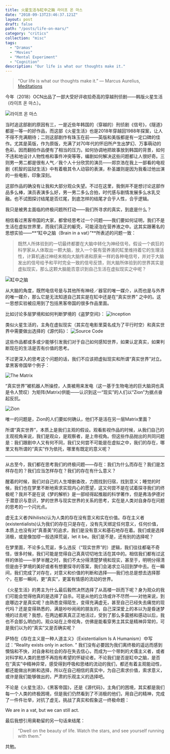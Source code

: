 ```yaml
---
title: 火星生活与缸中之脑 라이프 온 마스
date: "2018-09-13T23:46:37.121Z"
layout: post
draft: false
path: "/posts/life-on-mars/"
category: "critics"
collection: "misc"
tags:
  - "Dramas"
  - "Movies"
  - "Mental Experiment"
  - "Cognition"
description: "Our life is what our thoughts make it."
---
```


> “Our life is what our thoughts make it.”
― Marcus Aurelius, [Meditations](https://en.wikipedia.org/wiki/Meditations)


今年（2018）OCN出品了一部大受好评收拾奇高的穿越刑侦剧——韩版火星生活（라이프 온 마스）。

![라이프 온 마스](https://upload-images.jianshu.io/upload_images/72299-57c42e675a2a9b32.png?imageMogr2/auto-orient/strip%7CimageView2/2/w/1240)

当时追这部剧的原因有三，一是近些年韩国的（穿越的）刑侦剧《信号》，《隧道》都是一等一的好作品，而这部《火星生活》也是2018年穿越回1988年探案，让人不得不充满期待；二则这部剧作有珠玉在前——英版和美版都是有一定口碑的佳作。尤其是英版，作为原版，充满了对70年代的怀旧所产生出梦幻、万事萌动的色彩。因而翻拍作品便有了相当的压力。如何协调地把故事放到韩国的背景，如何不违和地设计人物性格和事件冲突等等，编剧如何解决这些问题都让人很好奇。三则男一男二都是很有人气／我个人十分欣赏的演员——郑京浩在我上一部看的电视剧《机智的监狱生活》中有着极其令人动容的表演，朴圣雄则是因为我看过他出演的一些电影，印象深刻。

这部作品的确没有让我和大部分观众失望。不过在这里，我倒并不是想讨论这部作品多么棒，演员表演多么好，男一男二多么合拍，时代感与剧情发展多么水乳交融。也不试图探讨结尾是否烂尾，到底怎样的结尾才合乎人性，合乎逻辑。

我只是被男主面临的终极问题所打动——我们所寻求的真实，到底是什么？

相信看过黑客帝国的大家，都曾经思考过一个问题——我们要如何证明，我们不是生活在虚拟世界里，而我们真正的躯壳，可能浸泡在营养液之中。这其实跟著名的思想实验——**“缸中之脑（Brain in a vat）”**所表述的问题一致：

> 既然人所体验到的一切最终都要在大脑中转化为神经信号。假设一个疯狂的科学家从人体取出一颗大脑，放入一个裝有营养液的缸里维持着它的生理活性，计算机通过神经末梢向大脑传递和原来一样的各种电信号，并对于大脑发出的信号给予和平时完全一致的信号反馈，则大脑所体验到的世界其实是虚拟现实，那么这颗大脑能否意识到自己生活在虚拟现实之中呢？

![缸中之脑](https://upload-images.jianshu.io/upload_images/72299-4b92f8214c62f6b0.png?imageMogr2/auto-orient/strip%7CimageView2/2/w/1240)

从大脑的角度，既然电信号是与其他所有神经／器官的唯一媒介，从而也是与外界的唯一媒介，那么它是无法知道自己其实是在缸中还是在“真实世界”
之中的。这一思想实验被应用到了包括黑客帝国的很多作品里面。

比如讨论多层梦境和如何判断梦境的《盗梦空间》：
![Inception](https://upload-images.jianshu.io/upload_images/72299-56ed310a612c1805.png?imageMogr2/auto-orient/strip%7CimageView2/2/w/1240)

类似火星生活的，主角在虚拟现实（其实在电影里莫名成为了平行时空）和真实世界中需要做出选择的《源代码》：
![Source Code](https://upload-images.jianshu.io/upload_images/72299-9f3de396d48de6c9.png?imageMogr2/auto-orient/strip%7CimageView2/2/w/1240)

这些作品都或多或少能够引发我们对于自己如何感知世界，如果认定真实，如果判断现在的生活是否有价值的思考。

不过更深入的思考这个问题的话，我们不应该把虚拟现实和所谓“真实世界”对立。拿黑客帝国举个例子：

![The Matrix](https://upload-images.jianshu.io/upload_images/72299-ae04d99ad970703c.png?imageMogr2/auto-orient/strip%7CimageView2/2/w/1240)

“真实世界”被机器人所操控，人类被用来发电（这一基于生物电池的巨大脑洞也真是令人赞叹）为矩阵(Matrix)供能——认识到这一“现实”的人们以“Zion”为据点奋起反抗。

![Zion](https://upload-images.jianshu.io/upload_images/72299-77455519e61c8d6d.png?imageMogr2/auto-orient/strip%7CimageView2/2/w/1240)

唯一的问题是，Zion的人们要如何确认，他们不是活在另一层Matrix里面？

所谓“真实世界”，本质上是我们主观的假设。观看影视作品的时候，从我们自己的主观视角来说，我们是观众，是观察者，是上帝视角。但这些作品抛出的共同问题是：我们跟剧中人又有何不同，我们又何尝不可能是在虚拟之中，我们的存在，哪里又有所谓的“真实”作为依托，哪里有既定的意义呢？

-----

从古至今，我们都在思考我们的终极问题——存在：我们为什么而存在？我们是怎样存在的？我们应当怎样存在？我们的存在有什么意义？

醒着的时候，我们对自己的人生增删查改，力图找到归宿，找到意义；睡觉的时候，我们也在梦里不断地索求实现内心的愿望，这又何尝不是在试着探寻我们的终极呢？我并不是在说《梦的解析》是一部经得起推敲的科学著作，但是弗洛伊德对于潜意识与意识，梦的世界与现实世界的关系的思考，实在是人类对自身存在问题的思考的一个闪光点。

虚无主义者(Nihilists)认为人类的存在没有意义和实在价值。存在主义者(existentialists)认为我们的存在只是存在，没有先天绑定任何意义，任何价值，本质上也没有对“真善美”的追求，我们是没有意义和基石地存在着。我们或是选择消极，或是像加缪一般选择荒诞，let it be。我们是不是，还有别的选择呢？

在梦里面，不论多么荒诞，多么违反（“现实世界”的）逻辑，我们往往都毫不奇怪，很多时候，我们可能是觉得自己真真切切地生活在其中的。相信我们都有过这样的体验——半梦半醒之时，我们不太分得清楚梦境和现实，甚至于，明明分得清但是由于梦境的美好或者有想要探寻的答案，我们会渴求立马回到梦中去。在一瞬间，我们完成了对存在，对意义和价值的判断和选择——我们也总是想去选择那个，在那一瞬间，更“真实”，更富有情感的流动的世界。

《火星生活》的男主为什么最后毅然决然选择了从高楼一跃而下呢？身为观众的我们可能会觉得他真的是选择了自杀。可是从他的立场或许不尽然——对他来说，到底哪边才是真实呢？由熟悉变得陌生，变得充满虚无，甚至自己已经失去痛觉的现代吗？还是变得熟悉的，满是吵吵闹闹的朋友的，自己深深爱上的本以为是昏迷梦境的过去呢？我想，在两边都真真正正地活过，受到了那么多震撼和感动以后，我也不会那么明白的。观众站在上帝视角，仿佛是能看穿男主其实是精神异常的，可是我们以为的“真实”又是否确实呢？

萨特在《存在主义是一种人道主义》（Existentialism Is A Humanism）中写过：“Reality exists only in action. ” 我们没有必要因为我们离终极的遥远而感到懊恼和不快，对自身和社会的存在失去信心，而成为一个带刺的犬儒主义者，或者对科学和人类的思想不再抱有希望的怀疑论者。不论我们是否是缸中之脑，是否在“真实”中精神异常，感受得到呼吸和思绪的流动的我们，都还有着主观能动性，都还能做出判断和选择，所以在自己相信的真实中，为自己索求价值，索求意义，或许是我们能够做出的，严肃的乐观主义的选择吧。

不论是《火星生活》，《黑客帝国》，还是《源代码》，主角们的困境，其实都是我们每一个人类的终极困境，但是我们仍然看到了不消极的他们，用自己的精神，完成了一件件壮举，对抗了虚无，挑战了真实和假象这一终极命题：

We are in a vat, but we can still act.

最后我想引用奥勒留的另一句话来结尾：

> “Dwell on the beauty of life. Watch the stars, and see yourself running with them.”

共勉。




